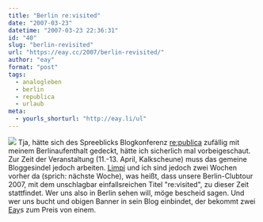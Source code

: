 ```yaml
---
title: "Berlin re:visited"
date: "2007-03-23"
datetime: "2007-03-23 22:36:31"
id: "40"
slug: "berlin-revisited"
url: "https://eay.cc/2007/berlin-revisited/"
author: "eay"
format: "post"
tags:
  - analogleben
  - berlin
  - republica
  - urlaub
meta:
  - yourls_shorturl: "http://eay.li/ul"
---
```


![](/uploads/2007/revisited.gif) Tja, hätte sich des Spreeblicks Blogkonferenz [re:publica](http://re-publica.de/) zufällig mit meinem Berlinaufenthalt gedeckt, hätte ich sicherlich mal vorbeigeschaut. Zur Zeit der Veranstaltung (11.-13. April, Kalkscheune) muss das gemeine Bloggesindel jedoch arbeiten. [Limpi](http://spaetz.eayz.net/) und ich sind jedoch zwei Wochen vorher da (sprich: nächste Woche), was heißt, dass unsere Berlin-Clubtour 2007, mit dem unschlagbar einfallsreichen Titel "re:visited", zu dieser Zeit stattfindet. Wer uns also in Berlin sehen will, möge bescheid sagen. Und wer uns bucht und obigen Banner in sein Blog einbindet, der bekommt zwei [Eay](/about/)s zum Preis von einem.
